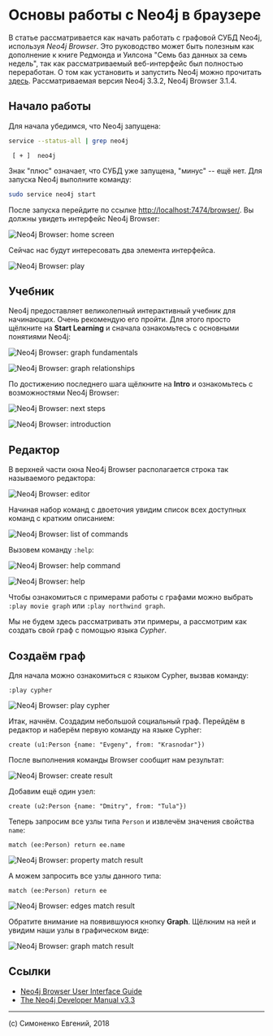 # Основы работы с Neo4j в браузере

В статье рассматривается как начать работать с графовой СУБД Neo4j, используя
_Neo4j Browser_. Это руководство может быть полезным как дополнение к книге
Редмонда и Уилсона "Семь баз данных за семь недель", так как рассматриваемый
веб-интерфейс был полностью переработан. О том как установить и запустить Neo4j
можно прочитать [здесь](./neo4j-install-and-run.md). Рассматриваемая версия
Neo4j 3.3.2, Neo4j Browser 3.1.4.

## Начало работы

Для начала убедимся, что Neo4j запущена:

``` sh
service --status-all | grep neo4j
```

``` plain
 [ + ]  neo4j
```

Знак "плюс" означает, что СУБД уже запущена, "минус" -- ещё нет. Для запуска
Neo4j выполните команду:

``` sh
sudo service neo4j start
```

После запуска перейдите по ссылке <http://localhost:7474/browser/>. Вы должны
увидеть интерфейс Neo4j Browser:

![Neo4j Browser: home screen](./images/neo4j-browser-home.png)

Сейчас нас будут интересовать два элемента интерфейса.

![Neo4j Browser: play](./images/neo4j-browser-play.png)

## Учебник

Neo4j предоставляет великолепный интерактивный учебник для начинающих. Очень
рекомендую его пройти. Для этого просто щёлкните на **Start Learning** и сначала
ознакомьтесь с основными понятиями Neo4j:

![Neo4j Browser: graph fundamentals](./images/neo4j-play-concepts-fundamentals.png)

![Neo4j Browser: graph relationships](./images/neo4j-play-concepts-relationships.png)

По достижению последнего шага щёлкните на **Intro** и ознакомьтесь с
возможностями Neo4j Browser:

![Neo4j Browser: next steps](./images/neo4j-play-next-steps.png)

![Neo4j Browser: introduction](./images/neo4j-play-introduction.png)

## Редактор

В верхней части окна Neo4j Browser располагается строка так называемого
редактора:

![Neo4j Browser: editor](./images/neo4j-browser-editor.png)

Начиная набор команд с двоеточия увидим список всех доступных команд с кратким
описанием:

![Neo4j Browser: list of commands](./images/neo4j-editor-list.png)

Вызовем команду `:help`:

![Neo4j Browser: help command](./images/neo4j-editor-help.png)

![Neo4j Browser: help](./images/neo4j-browser-help.png)

Чтобы ознакомиться с примерами работы с графами можно выбрать
`:play movie graph` или `:play northwind graph`.

Мы не будем здесь рассматривать эти примеры, а рассмотрим как создать свой
граф с помощью языка _Cypher_.

## Создаём граф

Для начала можно ознакомиться с языком Cypher, вызвав команду:

``` neo4j
:play cypher
```

![Neo4j Browser: play cypher](./images/neo4j-play-cypher.png)

Итак, начнём. Создадим небольшой социальный граф. Перейдём в редактор и наберём
первую команду на языке Cypher:

``` cypher
create (u1:Person {name: "Evgeny", from: "Krasnodar"})
```

После выполнения команды Browser сообщит нам результат:

![Neo4j Browser: create result](./images/neo4j-browser-create-result.png)

Добавим ещё один узел:

``` cypher
create (u2:Person {name: "Dmitry", from: "Tula"})
```

Теперь запросим все узлы типа `Person` и извлечём значения свойства `name`:

``` cypher
match (ee:Person) return ee.name
```

![Neo4j Browser: property match result](./images/neo4j-cypher-match-property.png)

А можем запросить все узлы данного типа:

``` cypher
match (ee:Person) return ee
```

![Neo4j Browser: edges match result](./images/neo4j-cypher-match-edges.png)

Обратите внимание на появившуюся кнопку **Graph**. Щёлкним на ней и увидим наши
узлы в графическом виде:

![Neo4j Browser: graph match result](./images/neo4j-cypher-match-graph.png)

## Ссылки

- [Neo4j Browser User Interface Guide](https://neo4j.com/developer/guide-neo4j-browser/)
- [The Neo4j Developer Manual v3.3](https://neo4j.com/docs/developer-manual/3.3/)

---

(c) Симоненко Евгений, 2018
